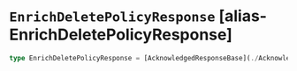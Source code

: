 # `EnrichDeletePolicyResponse` [alias-EnrichDeletePolicyResponse]
```typescript
type EnrichDeletePolicyResponse = [AcknowledgedResponseBase](./AcknowledgedResponseBase.md);
```

